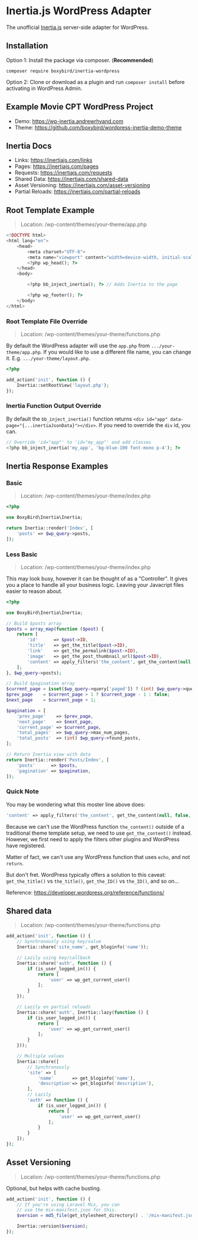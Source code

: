 # Inertia.js WordPress Adapter

The unofficial [Inertia.js](https://inertiajs.com) server-side adapter for WordPress.

## Installation

Option 1: Install the package via composer. (**Recommended**)

```
composer require boxybird/inertia-wordpress
```

Option 2: Clone or download as a plugin and run `composer install` before activating in WordPress Admin.

## Example Movie CPT WordPress Project
- Demo: https://wp-inertia.andrewrhyand.com
- Theme: https://github.com/boxybird/wordpress-inertia-demo-theme

## Inertia Docs

- Links: https://inertiajs.com/links
- Pages: https://inertiajs.com/pages
- Requests: https://inertiajs.com/requests
- Shared Data: https://inertiajs.com/shared-data
- Asset Versioning: https://inertiajs.com/asset-versioning
- Partial Reloads: https://inertiajs.com/partial-reloads

## Root Template Example

> Location: /wp-content/themes/your-theme/app.php

```php
<!DOCTYPE html>
<html lang="en">
    <head>
        <meta charset="UTF-8">
        <meta name="viewport" content="width=device-width, initial-scale=1.0">
        <?php wp_head(); ?>
    </head>
    <body>

        <?php bb_inject_inertia(); ?> // Adds Inertia to the page

        <?php wp_footer(); ?>
    </body>
</html>
```

### Root Template File Override

> Location: /wp-content/themes/your-theme/functions.php

By default the WordPress adapter will use the `app.php` from `.../your-theme/app.php`. If you would like to use a different file name, you can change it. E.g. `.../your-theme/layout.php`.

```php
<?php

add_action('init', function () {
    Inertia::setRootView('layout.php');
});
```

### Inertia Function Output Override

By default the `bb_inject_inertia()` function returns `<div id="app" data-page="{...inertiaJsonData}"></div>`. If you need to override the `div` id, you can.

```php
// Override 'id="app"' to 'id="my_app"' and add classes
<?php bb_inject_inertia('my_app', 'bg-blue-100 font-mono p-4'); ?>
```

## Inertia Response Examples

### Basic

> Location: /wp-content/themes/your-theme/index.php

```php
<?php

use BoxyBird\Inertia\Inertia;

return Inertia::render('Index', [
    'posts' => $wp_query->posts,
]);
```

### Less Basic

> Location: /wp-content/themes/your-theme/index.php

This may look busy, however it can be thought of as a "Controller". It gives you a place to handle all your business logic. Leaving your Javacript files easier to reason about.

```php
<?php

use BoxyBird\Inertia\Inertia;

// Build $posts array
$posts = array_map(function ($post) {
    return [
        'id'      => $post->ID,
        'title'   => get_the_title($post->ID),
        'link'    => get_the_permalink($post->ID),
        'image'   => get_the_post_thumbnail_url($post->ID),
        'content' => apply_filters('the_content', get_the_content(null, false, $post->ID));
    ];
}, $wp_query->posts);

// Build $pagination array
$current_page = isset($wp_query->query['paged']) ? (int) $wp_query->query['paged'] : 1;
$prev_page    = $current_page > 1 ? $current_page - 1 : false;
$next_page    = $current_page + 1;

$pagination = [
    'prev_page'    => $prev_page,
    'next_page'    => $next_page,
    'current_page' => $current_page,
    'total_pages'  => $wp_query->max_num_pages,
    'total_posts'  => (int) $wp_query->found_posts,
];

// Return Inertia view with data
return Inertia::render('Posts/Index', [
    'posts'      => $posts,
    'pagination' => $pagination,
]);
```

### Quick Note

You may be wondering what this moster line above does:

```php
'content' => apply_filters('the_content', get_the_content(null, false, $post->ID));
```

Because we can't use the WordPress function `the_content()` outside of a traditional theme template setup, we need to use `get_the_content()` instead. However, we first need to apply the filters other plugins and WordPress have registered.

Matter of fact, we can't use any WordPress function that uses `echo`, and not `return`.

But don't fret. WordPress typically offers a solution to this caveat: `get_the_title()` vs `the_title()`, `get_the_ID()` vs `the_ID()`, and so on...

Reference: https://developer.wordpress.org/reference/functions/

## Shared data

> Location: /wp-content/themes/your-theme/functions.php

```php
add_action('init', function () {
    // Synchronously using key/value
    Inertia::share('site_name', get_bloginfo('name'));

    // Lazily using key/callback
    Inertia::share('auth', function () {
        if (is_user_logged_in()) {
            return [
                'user' => wp_get_current_user()
            ];
        }
    });

    // Lazily on partial reloads
    Inertia::share('auth', Inertia::lazy(function () {
        if (is_user_logged_in()) {
            return [
                'user' => wp_get_current_user()
            ];
        }
    }));

    // Multiple values
    Inertia::share([
        // Synchronously
        'site' => [
            'name'       => get_bloginfo('name'),
            'description'=> get_bloginfo('description'),
        ],
        // Lazily
        'auth' => function () {
            if (is_user_logged_in()) {
                return [
                    'user' => wp_get_current_user()
                ];
            }
        }
    ]);
});
```

## Asset Versioning

> Location: /wp-content/themes/your-theme/functions.php

Optional, but helps with cache busting.

```php
add_action('init', function () {
    // If you're using Laravel Mix, you can
    // use the mix-manifest.json for this.
    $version = md5_file(get_stylesheet_directory() . '/mix-manifest.json');

    Inertia::version($version);
});
```
